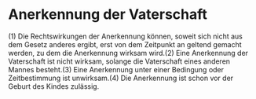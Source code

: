 # Anerkennung der Vaterschaft

(1) Die Rechtswirkungen der Anerkennung können, soweit sich nicht aus dem Gesetz anderes ergibt, erst von dem Zeitpunkt an geltend gemacht werden, zu dem die Anerkennung wirksam wird.(2) Eine Anerkennung der Vaterschaft ist nicht wirksam, solange die Vaterschaft eines anderen Mannes besteht.(3) Eine Anerkennung unter einer Bedingung oder Zeitbestimmung ist unwirksam.(4) Die Anerkennung ist schon vor der Geburt des Kindes zulässig. 

